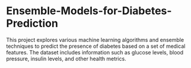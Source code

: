 # Ensemble-Models-for-Diabetes-Prediction
This project explores various machine learning algorithms and ensemble techniques to predict the presence of diabetes based on a set of medical features. The dataset includes information such as glucose levels, blood pressure, insulin levels, and other health metrics. 
